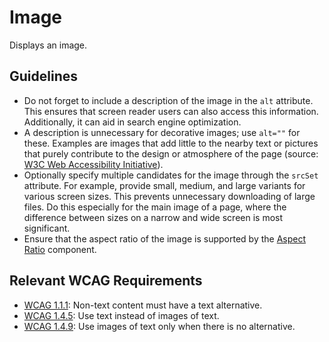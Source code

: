 <!-- @license CC0-1.0 -->

# Image

Displays an image.

## Guidelines

- Do not forget to include a description of the image in the `alt` attribute.
  This ensures that screen reader users can also access this information.
  Additionally, it can aid in search engine optimization.
- A description is unnecessary for decorative images; use `alt=""` for these.
  Examples are images that add little to the nearby text or pictures that purely contribute to the design or atmosphere of the page (source: [W3C Web Accessibility Initiative](https://www.w3.org/WAI/tutorials/images/decorative/)).
- Optionally specify multiple candidates for the image through the `srcSet` attribute.
  For example, provide small, medium, and large variants for various screen sizes.
  This prevents unnecessary downloading of large files.
  Do this especially for the main image of a page, where the difference between sizes on a narrow and wide screen is most significant.
- Ensure that the aspect ratio of the image is supported by the [Aspect Ratio](/docs/components-layout-aspect-ratio--docs) component.

## Relevant WCAG Requirements

- [WCAG 1.1.1](https://www.w3.org/TR/WCAG22/#non-text-content): Non-text content must have a text alternative.
- [WCAG 1.4.5](https://www.w3.org/TR/WCAG22/#images-of-text): Use text instead of images of text.
- [WCAG 1.4.9](https://www.w3.org/TR/WCAG22/#images-of-text-no-exception): Use images of text only when there is no alternative.
